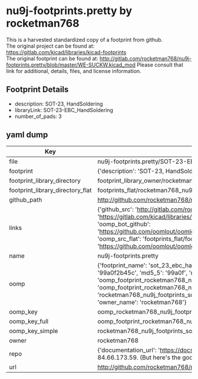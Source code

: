 # nu9j-footprints.pretty by rocketman768  
This is a harvested standardized copy of a footprint from github.  
The original project can be found at:  
https://gitlab.com/kicad/libraries/kicad-footprints  
The original footprint can be found at:
http://gitlab.com/rocketman768/nu9j-footprints.pretty/blob/master/WE-SUCKW.kicad_mod
Please consult that link for additional, details, files, and license information.  
## Footprint Details
* description: SOT-23, HandSoldering  
* libraryLink: SOT-23-EBC_HandSoldering  
* number_of_pads: 3  
## yaml dump  
| Key | Value |  
| --- | --- |  
| file | nu9j-footprints.pretty/SOT-23-EBC_HandSoldering.kicad_mod |  
| footprint | {'description': 'SOT-23, HandSoldering', 'libraryLink': 'SOT-23-EBC_HandSoldering', 'number_of_pads': 3} |  
| footprint_library_directory | footprint_library_owner/rocketman768_nu9j-footprints.pretty |  
| footprint_library_directory_flat | footprints_flat/rocketman768_nu9j_footprints_sot_23_ebc_handsoldering/working |  
| github_path | http://github.com/rocketman768/nu9j-footprints.pretty/blob/master/SOT-23-EBC_HandSoldering.kicad_mod |  
| links | {'github_src': 'http://gitlab.com/rocketman768/nu9j-footprints.pretty/blob/master/WE-SUCKW.kicad_mod', 'github_src_repo': 'https://gitlab.com/kicad/libraries/kicad-footprints', 'oomp_bot': 'footprints/rocketman768_nu9j_footprints_sot_23_ebc_handsoldering/working', 'oomp_bot_github': 'https://github.com/oomlout/oomlout_oomp_footprint_bot/tree/main/footprints/rocketman768_nu9j_footprints_sot_23_ebc_handsoldering/working', 'oomp_src_flat': 'footprints_flat/footprints_flat/rocketman768_nu9j_footprints_sot_23_ebc_handsoldering/working', 'oomp_src_flat_github': 'https://github.com/oomlout/oomlout_oomp_footprint_src/tree/main/footprints_flat/rocketman768_nu9j_footprints_sot_23_ebc_handsoldering/working'} |  
| name | nu9j-footprints.pretty |  
| oomp | {'footprint_name': 'sot_23_ebc_handsoldering', 'library_name': 'nu9j_footprints', 'md5': '99a0f2b45c53751c95a466a770f6572c', 'md5_10': '99a0f2b45c', 'md5_5': '99a0f', 'md5_6': '99a0f2', 'oomp_key': 'oomp_rocketman768_nu9j_footprints_sot_23_ebc_handsoldering', 'oomp_key_extra': 'oomp_footprint_rocketman768_nu9j_footprints_sot_23_ebc_handsoldering', 'oomp_key_full': 'oomp_footprint_rocketman768_nu9j_footprints_sot_23_ebc_handsoldering_99a0f2', 'oomp_key_simple': 'rocketman768_nu9j_footprints_sot_23_ebc_handsoldering', 'original_filename': 'nu9j-footprints.pretty/SOT-23-EBC_HandSoldering.kicad_mod', 'owner_name': 'rocketman768'} |  
| oomp_key | oomp_rocketman768_nu9j_footprints_sot_23_ebc_handsoldering |  
| oomp_key_full | oomp_footprint_rocketman768_nu9j_footprints_sot_23_ebc_handsoldering |  
| oomp_key_simple | rocketman768_nu9j_footprints_sot_23_ebc_handsoldering |  
| owner | rocketman768 |  
| repo | {'documentation_url': 'https://docs.github.com/rest/overview/resources-in-the-rest-api#rate-limiting', 'message': "API rate limit exceeded for 84.66.173.59. (But here's the good news: Authenticated requests get a higher rate limit. Check out the documentation for more details.)"} |  
| url | http://github.com/rocketman768/nu9j-footprints.pretty |  

